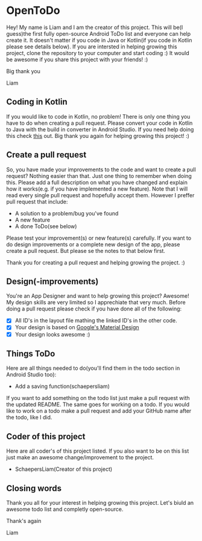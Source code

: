 # OpenToDo
Hey!
My name is Liam and I am the creator of this project. This will be(I guess)the first fully open-source Android ToDo list
and everyone can help create it. It doesn't matter if you code in Java or Kotlin(if you code in Kotlin please see details below).
If you are intersted in helping growing this project, clone the repository to your computer and start coding :)
It would be awesome if you share this project with your friends! :)

Big thank you

Liam

## Coding in Kotlin
If you would like to code in Kotlin, no problem! There is only one thing you have to do when creating a pull request. Please convert
your code in Kotlin to Java with the build in converter in Android Studio. 
If you need help doing this check [this](https://developer.android.com/studio/projects/add-kotlin#convert-to-kotlin-code) out.
Big thank you again for helping growing this project! :)

## Create a pull request
So, you have made your improvements to the code and want to create a pull request? Nothing easier than that.
Just one thing to remember when doing this. Please add a full description on what you have changed and explain how it works(e.g. if
you have implemented a new feature). Note that I will read every single pull request and hopefully accept them. However I preffer
pull request that include:
- A solution to a problem/bug you've found
- A new feature
- A done ToDo(see below)

Please test your improvement(s) or new feature(s) carefully.
If you want to do design improvements or a complete new design of the app, please create a pull request. But please se the notes
to that below first.

Thank you for creating a pull request and helping growing the project. :)

## Design(-improvements)
You're an App Designer and want to help growing this project? Awesome! My design skills are very limited so I apprechiate that very much.
Before doing a pull request please check if you have done all of the following:
- [x] All ID's in the layout file mathing the linked ID's in the other code.
- [x] Your design is based on [Google's Material Design](https://material.io/)
- [x] Your design looks awesome :)

## Things ToDo
Here are all things needed to do(you'll find them in the todo section in Android Studio too):

- Add a saving function(schaepersliam)

If you want to add something on the todo list just make a pull request with the updated README.
The same goes for working on a todo. If you would like to work on a todo make a pull request and add your GitHub name
after the todo, like I did.

## Coder of this project
Here are all coder's of this project listed. If you also want to be on this list just make an awesome change/improvement to the project.

- SchaepersLiam(Creator of this project)

## Closing words
Thank you all for your interest in helping growing this project.
Let's biuld an awesome todo list and completly open-source.

Thank's again

Liam
